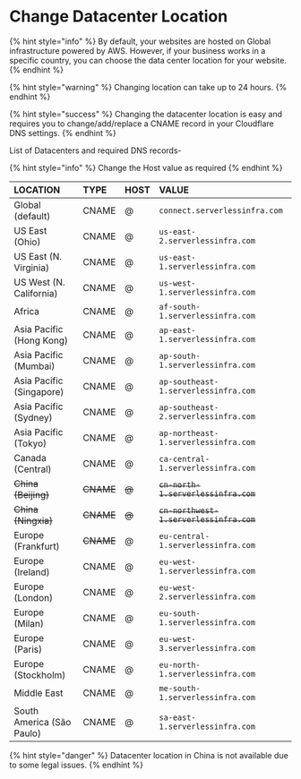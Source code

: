 # Change Datacenter Location

{% hint style="info" %}
By default, your websites are hosted on Global infrastructure powered by AWS. However, if your business works in a specific country, you can choose the data center location for your website. 
{% endhint %}

{% hint style="warning" %}
Changing location can take up to 24 hours. 
{% endhint %}

{% hint style="success" %}
Changing the datacenter location is easy and requires you to change/add/replace a CNAME record in your Cloudflare DNS settings.
{% endhint %}

List of Datacenters and required DNS records-

{% hint style="info" %}
Change the Host value as required
{% endhint %}

| LOCATION | TYPE | HOST | VALUE |
| :--- | :--- | :--- | :--- |
| Global \(default\) | CNAME | @ | `connect.serverlessinfra.com` |
| US East \(Ohio\) | CNAME | @ | `us-east-2.serverlessinfra.com` |
| US East \(N. Virginia\) | CNAME | @ | `us-east-1.serverlessinfra.com` |
| US West \(N. California\) | CNAME | @ | `us-west-1.serverlessinfra.com` |
| Africa | CNAME | @ | `af-south-1.serverlessinfra.com` |
| Asia Pacific \(Hong Kong\) | CNAME | @ | `ap-east-1.serverlessinfra.com` |
| Asia Pacific \(Mumbai\) | CNAME | @ | `ap-south-1.serverlessinfra.com` |
| Asia Pacific \(Singapore\) | CNAME | @ | `ap-southeast-1.serverlessinfra.com` |
| Asia Pacific \(Sydney\) | CNAME | @ | `ap-southeast-2.serverlessinfra.com` |
| Asia Pacific \(Tokyo\) | CNAME | @ | `ap-northeast-1.serverlessinfra.com` |
| Canada \(Central\) | CNAME | @ | `ca-central-1.serverlessinfra.com` |
| ~~China \(Beijing\)~~ | ~~CNAME~~ | ~~@~~ | ~~`cn-north-1.serverlessinfra.com`~~ |
| ~~China \(Ningxia\)~~ | ~~CNAME~~ | ~~@~~ | ~~`cn-northwest-1.serverlessinfra.com`~~ |
| Europe \(Frankfurt\) | ~~CNAME~~ | @ | `eu-central-1.serverlessinfra.com` |
| Europe \(Ireland\) | CNAME | @ | `eu-west-1.serverlessinfra.com` |
| Europe \(London\) | CNAME | @ | `eu-west-2.serverlessinfra.com` |
| Europe \(Milan\) | CNAME | @ | `eu-south-1.serverlessinfra.com` |
| Europe \(Paris\) | CNAME | @ | `eu-west-3.serverlessinfra.com` |
| Europe \(Stockholm\) | CNAME | @ | `eu-north-1.serverlessinfra.com` |
| Middle East  | CNAME | @ | `me-south-1.serverlessinfra.com` |
| South America \(São Paulo\) | CNAME | @ | `sa-east-1.serverlessinfra.com` |

{% hint style="danger" %}
Datacenter location in China is not available due to some legal issues. 
{% endhint %}

